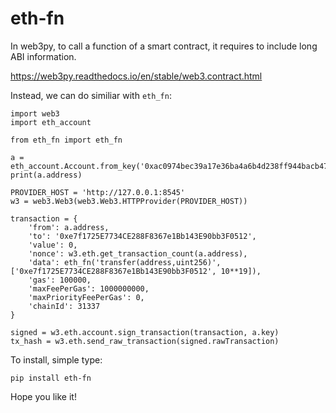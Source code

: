 # eth-fn

In web3py, to call a function of a smart contract, it requires to include long ABI information.

https://web3py.readthedocs.io/en/stable/web3.contract.html

Instead, we can do similiar with `eth_fn`:

    import web3
    import eth_account

    from eth_fn import eth_fn

    a = eth_account.Account.from_key('0xac0974bec39a17e36ba4a6b4d238ff944bacb478cbed5efcae784d7bf4f2ff80')
    print(a.address)

    PROVIDER_HOST = 'http://127.0.0.1:8545'
    w3 = web3.Web3(web3.Web3.HTTPProvider(PROVIDER_HOST))

    transaction = {
        'from': a.address,
        'to': '0xe7f1725E7734CE288F8367e1Bb143E90bb3F0512',
        'value': 0,
        'nonce': w3.eth.get_transaction_count(a.address),
        'data': eth_fn('transfer(address,uint256)', ['0xe7f1725E7734CE288F8367e1Bb143E90bb3F0512', 10**19]),
        'gas': 100000,
        'maxFeePerGas': 1000000000,
        'maxPriorityFeePerGas': 0,
        'chainId': 31337
    }

    signed = w3.eth.account.sign_transaction(transaction, a.key)
    tx_hash = w3.eth.send_raw_transaction(signed.rawTransaction)

To install, simple type:

    pip install eth-fn

Hope you like it!
